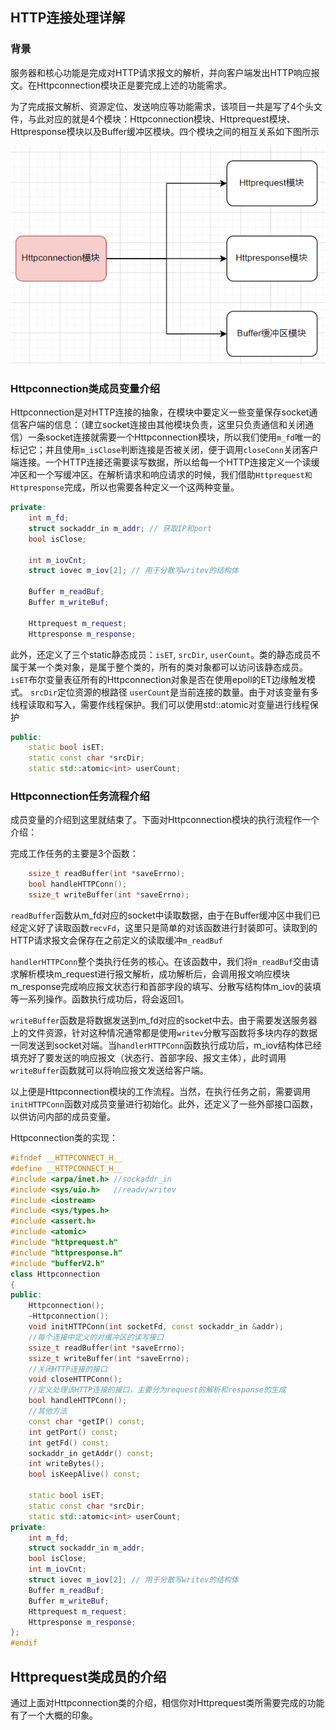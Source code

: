 ## HTTP连接处理详解

### 背景

服务器和核心功能是完成对HTTP请求报文的解析，并向客户端发出HTTP响应报文。在Httpconnection模块正是要完成上述的功能需求。

为了完成报文解析、资源定位、发送响应等功能需求，该项目一共是写了4个头文件，与此对应的就是4个模块：Httpconnection模块、Httprequest模块、Httpresponse模块以及Buffer缓冲区模块。四个模块之间的相互关系如下图所示

![1](../images/img1.png)

### Httpconnection类成员变量介绍

Httpconnection是对HTTP连接的抽象，在模块中要定义一些变量保存socket通信客户端的信息：（建立socket连接由其他模块负责，这里只负责通信和关闭通信）一条socket连接就需要一个Httpconnection模块，所以我们使用`m_fd`唯一的标记它；并且使用`m_isClose`判断连接是否被关闭，便于调用`closeConn`关闭客户端连接。一个HTTP连接还需要读写数据，所以给每一个HTTP连接定义一个读缓冲区和一个写缓冲区。在解析请求和响应请求的时候，我们借助`Httprequest和Httpresponse`完成，所以也需要各种定义一个这两种变量。
```cpp
private:
    int m_fd;
    struct sockaddr_in m_addr; // 获取IP和port
    bool isClose;

    int m_iovCnt;
    struct iovec m_iov[2]; // 用于分散写writev的结构体

    Buffer m_readBuf;
    Buffer m_writeBuf;

    Httprequest m_request;
    Httpresponse m_response;
```
此外，还定义了三个static静态成员：`isET`, `srcDir`, `userCount`。类的静态成员不属于某一个类对象，是属于整个类的，所有的类对象都可以访问该静态成员。
`isET`布尔变量表征所有的Httpconnection对象是否在使用epoll的ET边缘触发模式。
`srcDir`定位资源的根路径
`userCount`是当前连接的数量。由于对该变量有多线程读取和写入，需要作线程保护。我们可以使用std::atomic对变量进行线程保护
```cpp
public:
    static bool isET;
    static const char *srcDir;
    static std::atomic<int> userCount;
```
### Httpconnection任务流程介绍

成员变量的介绍到这里就结束了。下面对Httpconnection模块的执行流程作一个介绍：

完成工作任务的主要是3个函数：
```cpp
    ssize_t readBuffer(int *saveErrno);
    bool handleHTTPConn();
    ssize_t writeBuffer(int *saveErrno);
```
`readBuffer`函数从m_fd对应的socket中读取数据，由于在Buffer缓冲区中我们已经定义好了读取函数`recvFd`，这里只是简单的对该函数进行封装即可。读取到的HTTP请求报文会保存在之前定义的读取缓冲`m_readBuf`

`handlerHTTPConn`整个类执行任务的核心。在该函数中，我们将`m_readBuf`交由请求解析模块m_request进行报文解析，成功解析后，会调用报文响应模块m_response完成响应报文状态行和首部字段的填写、分散写结构体m_iov的装填等一系列操作。函数执行成功后，将会返回1。

`writeBuffer`函数是将数据发送到m_fd对应的socket中去。由于需要发送服务器上的文件资源，针对这种情况通常都是使用`writev`分散写函数将多块内存的数据一同发送到socket对端。当`handlerHTTPConn`函数执行成功后，m_iov结构体已经填充好了要发送的响应报文（状态行、首部字段、报文主体），此时调用`writeBuffer`函数就可以将响应报文发送给客户端。


以上便是Httpconnection模块的工作流程。当然，在执行任务之前，需要调用`initHTTPConn`函数对成员变量进行初始化。此外，还定义了一些外部接口函数，以供访问内部的成员变量。

Httpconnection类的实现：
```cpp
#ifndef __HTTPCONNECT_H__
#define __HTTPCONNECT_H__
#include <arpa/inet.h> //sockaddr_in
#include <sys/uio.h>   //readv/writev
#include <iostream>
#include <sys/types.h>
#include <assert.h>
#include <atomic>
#include "httprequest.h"
#include "httpresponse.h"
#include "bufferV2.h"
class Httpconnection
{
public:
    Httpconnection();
    ~Httpconnection();
    void initHTTPConn(int socketFd, const sockaddr_in &addr);
    //每个连接中定义的对缓冲区的读写接口
    ssize_t readBuffer(int *saveErrno);
    ssize_t writeBuffer(int *saveErrno);
    //关闭HTTP连接的接口
    void closeHTTPConn();
    //定义处理该HTTP连接的接口，主要分为request的解析和response的生成
    bool handleHTTPConn();
    //其他方法
    const char *getIP() const;
    int getPort() const;
    int getFd() const;
    sockaddr_in getAddr() const;
    int writeBytes();
    bool isKeepAlive() const;

    static bool isET;
    static const char *srcDir;
    static std::atomic<int> userCount;
private:
    int m_fd;
    struct sockaddr_in m_addr;
    bool isClose;
    int m_iovCnt;
    struct iovec m_iov[2]; // 用于分散写writev的结构体
    Buffer m_readBuf;
    Buffer m_writeBuf;
    Httprequest m_request;
    Httpresponse m_response;
};
#endif
```

## Httprequest类成员的介绍

通过上面对Httpconnection类的介绍，相信你对Httprequest类所需要完成的功能有了一个大概的印象。


